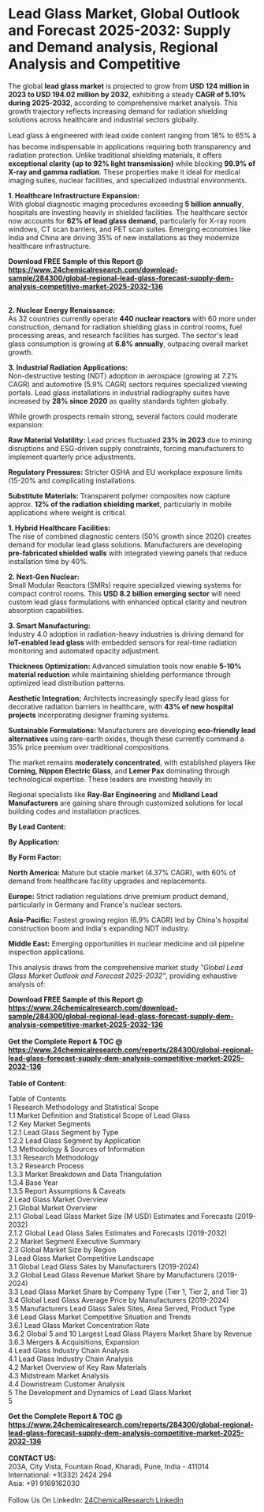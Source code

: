 <h1>Lead Glass Market, Global Outlook and Forecast 2025-2032: Supply and Demand analysis, Regional Analysis and Competitive</h1><p>The global <strong>lead glass market</strong> is projected to grow from <strong>USD 124 million in 2023 to USD 194.02 million by 2032</strong>, exhibiting a steady <strong>CAGR of 5.10% during 2025-2032</strong>, according to comprehensive market analysis. This growth trajectory reflects increasing demand for radiation shielding solutions across healthcare and industrial sectors globally.</p><p>Lead glass â engineered with lead oxide content ranging from 18% to 65% â has become indispensable in applications requiring both transparency and radiation protection. Unlike traditional shielding materials, it offers <strong>exceptional clarity (up to 92% light transmission)</strong> while blocking <strong>99.9% of X-ray and gamma radiation</strong>. These properties make it ideal for medical imaging suites, nuclear facilities, and specialized industrial environments.</p><p><strong>1. Healthcare Infrastructure Expansion:</strong><br>
With global diagnostic imaging procedures exceeding <strong>5 billion annually</strong>, hospitals are investing heavily in shielded facilities. The healthcare sector now accounts for <strong>62% of lead glass demand</strong>, particularly for X-ray room windows, CT scan barriers, and PET scan suites. Emerging economies like India and China are driving 35% of new installations as they modernize healthcare infrastructure.</p><div><b>Download FREE Sample of this Report @ 
            <a href="https://www.24chemicalresearch.com/download-sample/284300/global-regional-lead-glass-forecast-supply-dem-analysis-competitive-market-2025-2032-136">
            https://www.24chemicalresearch.com/download-sample/284300/global-regional-lead-glass-forecast-supply-dem-analysis-competitive-market-2025-2032-136</a></b></div><br><p><strong>2. Nuclear Energy Renaissance:</strong><br>
As 32 countries currently operate <strong>440 nuclear reactors</strong> with 60 more under construction, demand for radiation shielding glass in control rooms, fuel processing areas, and research facilities has surged. The sector's lead glass consumption is growing at <strong>6.8% annually</strong>, outpacing overall market growth.</p><p><strong>3. Industrial Radiation Applications:</strong><br>
Non-destructive testing (NDT) adoption in aerospace (growing at 7.2% CAGR) and automotive (5.9% CAGR) sectors requires specialized viewing portals. Lead glass installations in industrial radiography suites have increased by <strong>28% since 2020</strong> as quality standards tighten globally.</p><p>While growth prospects remain strong, several factors could moderate expansion:</p><p><strong>Raw Material Volatility:</strong> Lead prices fluctuated <strong>23% in 2023</strong> due to mining disruptions and ESG-driven supply constraints, forcing manufacturers to implement quarterly price adjustments.</p><p><strong>Regulatory Pressures:</strong> Stricter OSHA and EU workplace exposure limits (15-20% and complicating installations.</p><p><strong>Substitute Materials:</strong> Transparent polymer composites now capture approx. <strong>12% of the radiation shielding market</strong>, particularly in mobile applications where weight is critical.</p><p><strong>1. Hybrid Healthcare Facilities:</strong><br>
The rise of combined diagnostic centers (50% growth since 2020) creates demand for modular lead glass solutions. Manufacturers are developing <strong>pre-fabricated shielded walls</strong> with integrated viewing panels that reduce installation time by 40%.</p><p><strong>2. Next-Gen Nuclear:</strong><br>
Small Modular Reactors (SMRs) require specialized viewing systems for compact control rooms. This <strong>USD 8.2 billion emerging sector</strong> will need custom lead glass formulations with enhanced optical clarity and neutron absorption capabilities.</p><p><strong>3. Smart Manufacturing:</strong><br>
Industry 4.0 adoption in radiation-heavy industries is driving demand for <strong>IoT-enabled lead glass</strong> with embedded sensors for real-time radiation monitoring and automated opacity adjustment.</p><p><strong>Thickness Optimization:</strong> Advanced simulation tools now enable <strong>5-10% material reduction</strong> while maintaining shielding performance through optimized lead distribution patterns.</p><p><strong>Aesthetic Integration:</strong> Architects increasingly specify lead glass for decorative radiation barriers in healthcare, with <strong>43% of new hospital projects</strong> incorporating designer framing systems.</p><p><strong>Sustainable Formulations:</strong> Manufacturers are developing <strong>eco-friendly lead alternatives</strong> using rare-earth oxides, though these currently command a 35% price premium over traditional compositions.</p><p>The market remains <strong>moderately concentrated</strong>, with established players like <strong>Corning, Nippon Electric Glass</strong>, and <strong>Lemer Pax</strong> dominating through technological expertise. These leaders are investing heavily in:</p><p>Regional specialists like <strong>Ray-Bar Engineering</strong> and <strong>Midland Lead Manufacturers</strong> are gaining share through customized solutions for local building codes and installation practices.</p><p><strong>By Lead Content:</strong></p><p><strong>By Application:</strong></p><p><strong>By Form Factor:</strong></p><p><strong>North America:</strong> Mature but stable market (4.37% CAGR), with 60% of demand from healthcare facility upgrades and replacements.</p><p><strong>Europe:</strong> Strict radiation regulations drive premium product demand, particularly in Germany and France's nuclear sectors.</p><p><strong>Asia-Pacific:</strong> Fastest growing region (6.9% CAGR) led by China's hospital construction boom and India's expanding NDT industry.</p><p><strong>Middle East:</strong> Emerging opportunities in nuclear medicine and oil pipeline inspection applications.</p><p>This analysis draws from the comprehensive market study <em>"Global Lead Glass Market Outlook and Forecast 2025-2032"</em>, providing exhaustive analysis of:</p><div><b>Download FREE Sample of this Report @ 
            <a href="https://www.24chemicalresearch.com/download-sample/284300/global-regional-lead-glass-forecast-supply-dem-analysis-competitive-market-2025-2032-136">
            https://www.24chemicalresearch.com/download-sample/284300/global-regional-lead-glass-forecast-supply-dem-analysis-competitive-market-2025-2032-136</a></b></div><br><div><b>Get the Complete Report & TOC @ 
            <a href="https://www.24chemicalresearch.com/reports/284300/global-regional-lead-glass-forecast-supply-dem-analysis-competitive-market-2025-2032-136">
            https://www.24chemicalresearch.com/reports/284300/global-regional-lead-glass-forecast-supply-dem-analysis-competitive-market-2025-2032-136</a></b></div><br>
            <b>Table of Content:</b><p>Table of Contents<br />
1 Research Methodology and Statistical Scope<br />
1.1 Market Definition and Statistical Scope of Lead Glass<br />
1.2 Key Market Segments<br />
1.2.1 Lead Glass Segment by Type<br />
1.2.2 Lead Glass Segment by Application<br />
1.3 Methodology & Sources of Information<br />
1.3.1 Research Methodology<br />
1.3.2 Research Process<br />
1.3.3 Market Breakdown and Data Triangulation<br />
1.3.4 Base Year<br />
1.3.5 Report Assumptions & Caveats<br />
2 Lead Glass Market Overview<br />
2.1 Global Market Overview<br />
2.1.1 Global Lead Glass Market Size (M USD) Estimates and Forecasts (2019-2032)<br />
2.1.2 Global Lead Glass Sales Estimates and Forecasts (2019-2032)<br />
2.2 Market Segment Executive Summary<br />
2.3 Global Market Size by Region<br />
3 Lead Glass Market Competitive Landscape<br />
3.1 Global Lead Glass Sales by Manufacturers (2019-2024)<br />
3.2 Global Lead Glass Revenue Market Share by Manufacturers (2019-2024)<br />
3.3 Lead Glass Market Share by Company Type (Tier 1, Tier 2, and Tier 3)<br />
3.4 Global Lead Glass Average Price by Manufacturers (2019-2024)<br />
3.5 Manufacturers Lead Glass Sales Sites, Area Served, Product Type<br />
3.6 Lead Glass Market Competitive Situation and Trends<br />
3.6.1 Lead Glass Market Concentration Rate<br />
3.6.2 Global 5 and 10 Largest Lead Glass Players Market Share by Revenue<br />
3.6.3 Mergers & Acquisitions, Expansion<br />
4 Lead Glass Industry Chain Analysis<br />
4.1 Lead Glass Industry Chain Analysis<br />
4.2 Market Overview of Key Raw Materials<br />
4.3 Midstream Market Analysis<br />
4.4 Downstream Customer Analysis<br />
5 The Development and Dynamics of Lead Glass Market <br />
5</p><div><b>Get the Complete Report & TOC @ 
            <a href="https://www.24chemicalresearch.com/reports/284300/global-regional-lead-glass-forecast-supply-dem-analysis-competitive-market-2025-2032-136">
            https://www.24chemicalresearch.com/reports/284300/global-regional-lead-glass-forecast-supply-dem-analysis-competitive-market-2025-2032-136</a></b></div><br><b>CONTACT US:</b><br>
            203A, City Vista, Fountain Road, Kharadi, Pune, India - 411014<br>
            International: +1(332) 2424 294<br>
            Asia: +91 9169162030 <br><br>
            Follow Us On LinkedIn: <a href="https://www.linkedin.com/company/24chemicalresearch/">24ChemicalResearch LinkedIn</a>